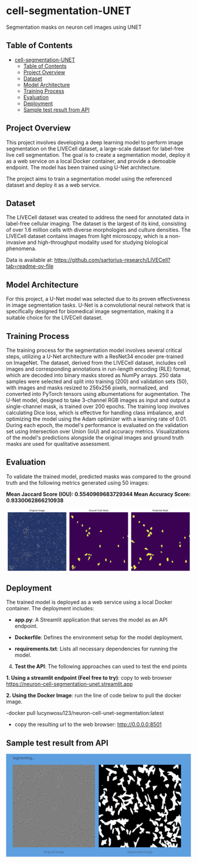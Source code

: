 # cell-segmentation-UNET
Segmentation masks on neuron cell images using UNET

## Table of Contents 

- [cell-segmentation-UNET](#cell-segmentation-unet)
  - [Table of Contents](#table-of-contents)
  - [Project Overview](#project-overview)
  - [Dataset](#dataset)
  - [Model Architecture](#model-architecture)
  - [Training Process](#training-process)
  - [Evaluation](#evaluation)
  - [Deployment](#deployment)
  - [Sample test result from API](#sample-test-result-from-api)

  
## Project Overview 

 This project involves developing a deep learning model to perform image segmentation on the LIVECell dataset, a large-scale dataset for label-free live cell segmentation. The goal is to create a segmentation model, deploy it as a web service on a local Docker container, and provide a demoable endpoint. The model has been trained using U-Net architecture.  

The project aims to train a segmentation model using the referenced dataset and deploy it as a web service. 


## Dataset 

The LIVECell dataset was created to address the need for annotated data in label-free cellular imaging. The dataset is the largest of its kind, consisting of over 1.6 million cells with diverse morphologies and culture densities. The LIVECell dataset contains images from light microscopy, which is a non-invasive and high-throughput modality used for studying biological phenomena.   

Data is available at: https://github.com/sartorius-research/LIVECell?tab=readme-ov-file  

 
## Model Architecture 

For this project, a U-Net model was selected due to its proven effectiveness in image segmentation tasks. U-Net is a convolutional neural network that is specifically designed for biomedical image segmentation, making it a suitable choice for the LIVECell dataset. 


## Training Process 

The training process for the segmentation model involves several critical steps, utilizing a U-Net architecture with a ResNet34 encoder pre-trained on ImageNet. The dataset, derived from the LIVECell dataset, includes cell images and corresponding annotations in run-length encoding (RLE) format, which are decoded into binary masks stored as NumPy arrays. 250 data samples were selected and split into training (200) and validation sets (50), with images and masks resized to 256x256 pixels, normalized, and converted into PyTorch tensors using albumentations for augmentation. The U-Net model, designed to take 3-channel RGB images as input and output a single-channel mask, is trained over 200 epochs. The training loop involves calculating Dice loss, which is effective for handling class imbalance, and optimizing the model using the Adam optimizer with a learning rate of 0.01. During each epoch, the model's performance is evaluated on the validation set using Intersection over Union (IoU) and accuracy metrics. Visualizations of the model's predictions alongside the original images and ground truth masks are used for qualitative assessment. 


## Evaluation 

To validate the trained model, predicted masks was compared to the ground truth and the following metrics generated using 50 images: 

**Mean Jaccard Score (IOU): 0.5540969683729344 Mean Accuracy Score: 0.9330062866210938** 

 ![Alt text](images/predicted-mask.png) 

 

## Deployment 

The trained model is deployed as a web service using a local Docker container. The deployment includes: 

- **app.py**: A Streamlit application that serves the model as an API endpoint. 

- **Dockerfile**: Defines the environment setup for the model deployment. 

- **requirements.txt**: Lists all necessary dependencies for running the model. 

   

4. **Test the API**: The following approaches can used to test the end points 

 **1. Using a streamlit endpoint (Feel free to try)**: copy to web browser https://neuron-cell-segmentation-unet.streamlit.app  

**2. Using the Docker Image**:  run the line of code below to pull the docker image.

-docker pull lucynwosu123/neuron-cell-unet-segmentation:latest 

- copy the resulting url to the web browser: http://0.0.0.0:8501 

## Sample test result from API	 

![Alt text](images/output.png) 

 


